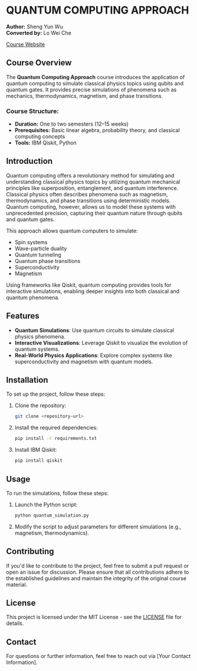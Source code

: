 # QUANTUM COMPUTING APPROACH

**Author:** Sheng Yun Wu  
**Converted by:** Lo Wei Che  

[Course Website](https://sites.google.com/gms.ndhu.edu.tw/qca)

## Course Overview

The **Quantum Computing Approach** course introduces the application of quantum computing to simulate classical physics topics using qubits and quantum gates. It provides precise simulations of phenomena such as mechanics, thermodynamics, magnetism, and phase transitions.

### Course Structure:
- **Duration:** One to two semesters (12–15 weeks)
- **Prerequisites:** Basic linear algebra, probability theory, and classical computing concepts
- **Tools:** IBM Qiskit, Python

## Introduction

Quantum computing offers a revolutionary method for simulating and understanding classical physics topics by utilizing quantum mechanical principles like superposition, entanglement, and quantum interference. Classical physics often describes phenomena such as magnetism, thermodynamics, and phase transitions using deterministic models. Quantum computing, however, allows us to model these systems with unprecedented precision, capturing their quantum nature through qubits and quantum gates.

This approach allows quantum computers to simulate:
- Spin systems
- Wave-particle duality
- Quantum tunneling
- Quantum phase transitions
- Superconductivity
- Magnetism

Using frameworks like Qiskit, quantum computing provides tools for interactive simulations, enabling deeper insights into both classical and quantum phenomena.

## Features

- **Quantum Simulations**: Use quantum circuits to simulate classical physics phenomena.
- **Interactive Visualizations**: Leverage Qiskit to visualize the evolution of quantum systems.
- **Real-World Physics Applications**: Explore complex systems like superconductivity and magnetism with quantum models.

## Installation

To set up the project, follow these steps:

1. Clone the repository:
    ```bash
    git clone <repository-url>
    ```
2. Install the required dependencies:
    ```bash
    pip install -r requirements.txt
    ```
3. Install IBM Qiskit:
    ```bash
    pip install qiskit
    ```

## Usage

To run the simulations, follow these steps:

1. Launch the Python script:
    ```bash
    python quantum_simulation.py
    ```
2. Modify the script to adjust parameters for different simulations (e.g., magnetism, thermodynamics).

## Contributing

If you'd like to contribute to the project, feel free to submit a pull request or open an issue for discussion. Please ensure that all contributions adhere to the established guidelines and maintain the integrity of the original course material.

## License

This project is licensed under the MIT License - see the [LICENSE](LICENSE) file for details.

## Contact

For questions or further information, feel free to reach out via [Your Contact Information].
